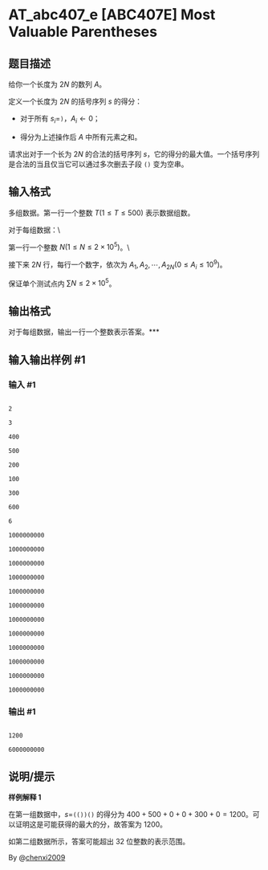 # AT_abc407_e [ABC407E] Most Valuable Parentheses

## 题目描述

给你一个长度为 $2N$ 的数列 $A$。

定义一个长度为 $2N$ 的括号序列 $s$ 的得分：

- 对于所有 $s_i=$`)`，$A_i\leftarrow 0$；
- 得分为上述操作后 $A$ 中所有元素之和。

请求出对于一个长为 $2N$ 的合法的括号序列 $s$，它的得分的最大值。一个括号序列是合法的当且仅当它可以通过多次删去子段 `()` 变为空串。

## 输入格式

多组数据。第一行一个整数 $T(1\le T\le 500)$ 表示数据组数。

对于每组数据：\
第一行一个整数 $N(1\le N\le 2\times 10^5)$。\
接下来 $2N$ 行，每行一个数字，依次为 $A_1,A_2,\cdots,A_{2N}(0\le A_i\le 10^9)$。

保证单个测试点内 $\sum N\le 2\times 10^5$。

## 输出格式

对于每组数据，输出一行一个整数表示答案。***

## 输入输出样例 #1

### 输入 #1

```
2
3
400
500
200
100
300
600
6
1000000000
1000000000
1000000000
1000000000
1000000000
1000000000
1000000000
1000000000
1000000000
1000000000
1000000000
1000000000
```

### 输出 #1

```
1200
6000000000
```

## 说明/提示

**样例解释 1**

在第一组数据中，$s=$`(())()` 的得分为 $400+500+0+0+300+0=1200$。可以证明这是可能获得的最大的分，故答案为 $1200$。

如第二组数据所示，答案可能超出 32 位整数的表示范围。

By @[chenxi2009](/user/1020063)
